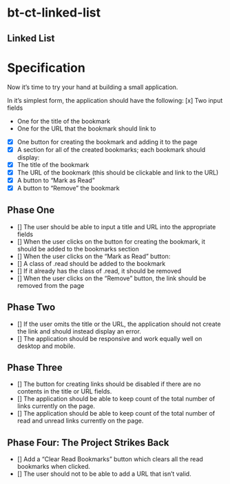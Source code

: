 # bt-ct-linked-list

## Linked List
# Specification
Now it’s time to try your hand at building a small application.

In it’s simplest form, the application should have the following:
[x] Two input fields
*  One for the title of the bookmark
*  One for the URL that the bookmark should link to
* [x] One button for creating the bookmark and adding it to the page
* [x] A section for all of the created bookmarks; each bookmark should display:
* [x] The title of the bookmark
* [x] The URL of the bookmark (this should be clickable and link to the URL)
* [x] A button to “Mark as Read”
* [x] A button to “Remove” the bookmark
## Phase One
* [] The user should be able to input a title and URL into the appropriate fields
* [] When the user clicks on the button for creating the bookmark, it should be added to the bookmarks section
* [] When the user clicks on the “Mark as Read” button:
* [] A class of .read should be added to the bookmark
* [] If it already has the class of .read, it should be removed
* [] When the user clicks on the “Remove” button, the link should be removed from the page
## Phase Two
* [] If the user omits the title or the URL, the application should not create the link and should instead display an error.
* [] The application should be responsive and work equally well on desktop and mobile.
## Phase Three
* [] The button for creating links should be disabled if there are no contents in the title or URL fields.
* [] The application should be able to keep count of the total number of links currently on the page.
* [] The application should be able to keep count of the total number of read and unread links currently on the page.
## Phase Four: The Project Strikes Back
* [] Add a “Clear Read Bookmarks” button which clears all the read bookmarks when clicked.
* [] The user should not to be able to add a URL that isn’t valid.
